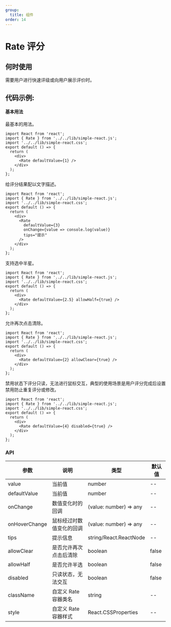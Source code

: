 ```yaml
---
group:
  title: 组件
order: 14
---
```


# Rate 评分

## 何时使用

需要用户进行快速评级或向用户展示评价时。

## 代码示例:

#### 基本用法

最基本的用法。

```tsx
import React from 'react';
import { Rate } from '../../lib/simple-react.js';
import '../../lib/simple-react.css';
export default () => {
  return (
    <div>
      <Rate defaultValue={1} />
    </div>
  );
};
```

给评分结果配以文字描述。

```tsx
import React from 'react';
import { Rate } from '../../lib/simple-react.js';
import '../../lib/simple-react.css';
export default () => {
  return (
    <div>
      <Rate
        defaultValue={3}
        onChange={value => console.log(value)}
        tips="提示"
      />
    </div>
  );
};
```

支持选中半星。

```tsx
import React from 'react';
import { Rate } from '../../lib/simple-react.js';
import '../../lib/simple-react.css';
export default () => {
  return (
    <div>
      <Rate defaultValue={2.5} allowHalf={true} />
    </div>
  );
};
```

允许再次点击清除。

```tsx
import React from 'react';
import { Rate } from '../../lib/simple-react.js';
import '../../lib/simple-react.css';
export default () => {
  return (
    <div>
      <Rate defaultValue={2} allowClear={true} />
    </div>
  );
};
```

禁用状态下评分只读，无法进行鼠标交互，典型的使用场景是用户评分完成后设置禁用防止重复评分或修改。

```tsx
import React from 'react';
import { Rate } from '../../lib/simple-react.js';
import '../../lib/simple-react.css';
export default () => {
  return (
    <div>
      <Rate defaultValue={4} disabled={true} />
    </div>
  );
};
```

### API

| 参数          | 说明                     | 类型                   | 默认值 |
| ------------- | ------------------------ | ---------------------- | ------ |
| value         | 当前值                   | number                 | --     |
| defaultValue  | 当前值                   | number                 | --     |
| onChange      | 数值变化时的回调         | (value: number) => any | --     |
| onHoverChange | 鼠标经过时数值变化的回调 | (value: number) => any | --     |
| tips          | 提示信息                 | string/React.ReactNode | --     |
| allowClear    | 是否允许再次点击后清除   | boolean                | false  |
| allowHalf     | 是否允许半选             | boolean                | false  |
| disabled      | 只读状态，无法交互       | boolean                | false  |
| className     | 自定义 Rate 容器类名     | string                 | --     |
| style         | 自定义 Rate 容器样式     | React.CSSProperties    | --     |
